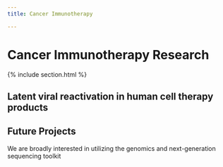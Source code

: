 ```yaml
---
title: Cancer Immunotherapy

---
```


# Cancer Immunotherapy Research

{% include section.html %}

## 

## Latent viral reactivation in human cell therapy products

## Future Projects

We are broadly interested in utilizing the genomics and next-generation sequencing toolkit

